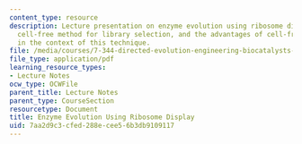 ```yaml
---
content_type: resource
description: Lecture presentation on enzyme evolution using ribosome display, a completely
  cell-free method for library selection, and the advantages of cell-free selection
  in the context of this technique.
file: /media/courses/7-344-directed-evolution-engineering-biocatalysts-spring-2008/7aa2d9c3cfed288ecee56b3db9109117_ses11_slides.pdf
file_type: application/pdf
learning_resource_types:
- Lecture Notes
ocw_type: OCWFile
parent_title: Lecture Notes
parent_type: CourseSection
resourcetype: Document
title: Enzyme Evolution Using Ribosome Display
uid: 7aa2d9c3-cfed-288e-cee5-6b3db9109117
---
```

